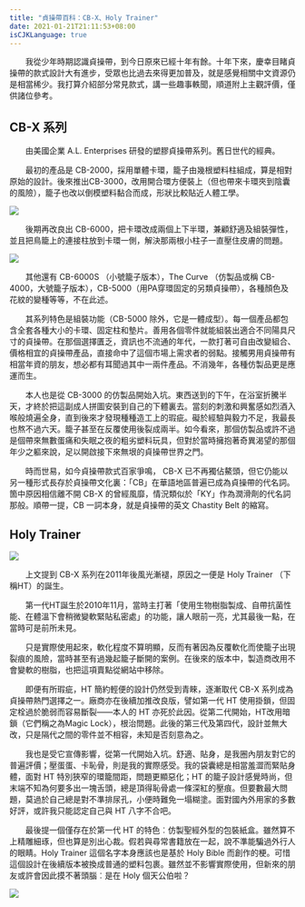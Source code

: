 ```yaml
---
title: "貞操帶百科：CB-X、Holy Trainer"
date: 2021-01-21T21:11:53+08:00
isCJKLanguage: true
---
```


　　我從少年時期認識貞操帶，到今日原來已經十年有餘。十年下來，慶幸目睹貞操帶的款式設計大有進步，受眾也比過去來得更加普及，就是感覺相關中文資源仍是相當稀少。我打算介紹部分常見款式，講一些趣事軼聞，順道附上主觀評價，僅供諸位參考。

## CB-X 系列 ##

　　由美國企業 A.L. Enterprises 研發的塑膠貞操帶系列。舊日世代的經典。

　　最初的產品是 CB-2000，採用單體卡環，籠子由幾根塑料柱組成，算是相對原始的設計。後來推出CB-3000，改用開合環方便裝上（但也帶來卡環夾到陰囊的風險），籠子也改以倒模塑料黏合而成，形狀比較貼近人體工學。

![](https://i.imgur.com/xG2TfwT.png)

　　後期再改良出 CB-6000，把卡環改成兩個上下半環，兼顧舒適及組裝彈性，並且把鳥籠上的連接柱放到卡環一側，解決那兩根小柱子一直壓住皮膚的問題。

![](https://i.imgur.com/59ee8mg.png)

　　其他還有 CB-6000S （小號籠子版本），The Curve （仿製品或稱 CB-4000，大號籠子版本），CB-5000（用PA穿環固定的另類貞操帶），各種顏色及花紋的變種等等，不在此述。

　　其系列特色是組裝功能（CB-5000 除外，它是一體成型）。每一個產品都包含全套各種大小的卡環、固定柱和墊片。善用各個零件就能組裝出適合不同陽具尺寸的貞操帶。在那個選擇匱乏，資訊也不流通的年代，一款打著可自由改變組合、價格相宜的貞操帶產品，直接命中了這個市場上需求者的弱點。接觸男用貞操帶有相當年資的朋友，想必都有耳聞過其中一兩件產品。不消幾年，各種仿製品更是應運而生。

　　本人也是從 CB-3000 的仿製品開始入坑。東西送到的下午，在浴室折騰半天，才終於把這副成人拼圖安裝到自己的下體裏去。當刻的刺激和興奮感如烈酒入喉般燒遍全身，直到後來才發現種種造工上的瑕疵。礙於經驗與毅力不足，我最長也熬不過六天。籠子甚至在反覆使用後裂成兩半。如今看來，那個仿製品或許不過是個帶來無數蛋痛和失眠之夜的粗劣塑料玩具，但對於當時擁抱著奇異渴望的那個年少之軀來說，足以開啟接下來無垠的貞操帶世界之門。

　　時而世易，如今貞操帶款式百家爭鳴， CB-X 已不再獨佔鰲頭，但它仍能以另一種形式長存於貞操帶文化裏：「CB」在華語地區普遍已成為貞操帶的代名詞。箇中原因相信離不開 CB-X 的曾經風靡，情況類似於「KY」作為潤滑劑的代名詞那般。順帶一提，CB 一詞本身，就是貞操帶的英文 Chastity Belt 的縮寫。

## Holy Trainer ##

![](https://i.imgur.com/fPXnjO2.jpg)

　　上文提到 CB-X 系列在2011年後風光漸褪，原因之一便是 Holy Trainer （下稱HT）的誕生。

　　第一代HT誕生於2010年11月，當時主打著「使用生物樹脂製成、自帶抗菌性能、在體溫下會稍微變軟緊貼私密處」的功能，讓人眼前一亮，尤其最後一點，在當時可是前所未見。

　　只是實際使用起來，軟化程度不算明顯，反而有著因為反覆軟化而使籠子出現裂痕的風險，當時甚至有過幾起籠子斷開的案例。在後來的版本中，製造商改用不會變軟的樹脂，也把這項賣點從網站中移除。

　　即便有所瑕疵，HT 簡約輕便的設計仍然受到青睞，逐漸取代 CB-X 系列成為貞操帶熱門選擇之一。廠商亦在後續加推改良版，譬如第一代 HT 使用掛鎖，但固定栓過於脆弱而容易斷裂——本人的 HT 亦死於此因。從第二代開始，HT改用暗鎖（它們稱之為Magic Lock），根治問題。此後的第三代及第四代，設計並無大改，只是隔代之間的零件並不相容，未知是否刻意為之。

　　我也是受它宣傳影響，從第一代開始入坑。舒適、貼身，是我圈內朋友對它的普遍評價；壓蛋蛋、卡恥骨，則是我的實際感受。我的袋囊總是相當羞澀而緊貼身體，面對 HT 特別狹窄的環籠間距，問題更顯惡化；HT 的籠子設計感覺時尚，但末端不知為何要多出一塊舌頭，總是頂得恥骨處一條深紅的壓痕。但要數最大問題，莫過於自己總是對不準排尿孔，小便時難免一塌糊塗。面對國內外用家的多數好評，或許我只能認定自己與 HT 八字不合吧。

　　最後提一個僅存在於第一代 HT 的特色︰仿製聖經外型的包裝紙盒。雖然算不上精雕細琢，但也算是別出心裁。假若與尋常書籍放在一起，說不準能騙過外行人的眼睛。Holy Trainer 這個名字本身應該也是基於 Holy Bible 而創作的梗。可惜這個設計在後續版本被換成普通的塑料包裹。雖然並不影響實際使用，但新來的朋友或許會因此摸不著頭腦︰是在 Holy 個天公伯啦？

![](https://i.imgur.com/5kgE7nW.jpg)
